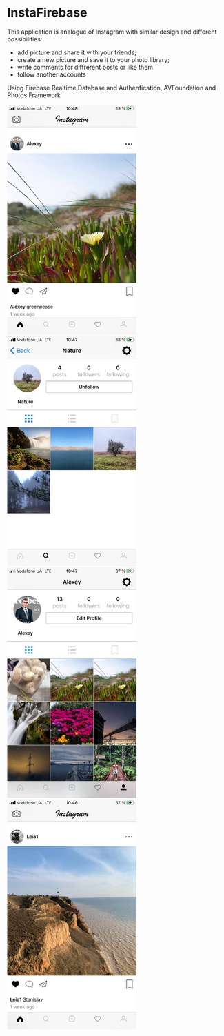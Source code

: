 # InstaFirebase

This application is analogue of Instagram with similar design and different possibilities:
- add picture and share it with your friends;
- create a new picture and save it to your photo library;
- write comments for diffrerent posts or like them
- follow another accounts

Using Firebase Realtime Database and Authenfication, AVFoundation and Photos Framework

<img src="photos/insta.jpg" width="300">
<img src="photos/insta2.jpg" width="300">
<img src="photos/insta3.jpg" width="300">
<img src="photos/insta4.jpg" width="300">

